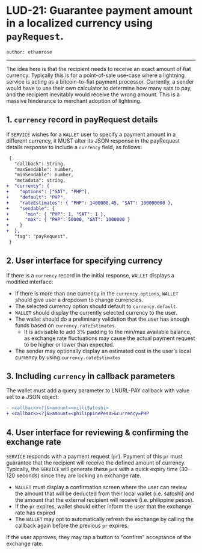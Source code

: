 LUD-21: Guarantee payment amount in a localized currency using `payRequest`.
================================================

`author: ethanrose`

---

The idea here is that the recipient needs to receive an exact amount of fiat currency. Typically this is for a point-of-sale use-case where a lightning service is acting as a bitcoin-to-fiat payment processor. Currently, a sender would have to use their own calculator to determine how many sats to pay, and the recipient inevitably would receive the wrong amount. This is a massive hinderance to merchant adoption of lightning.

## 1. `currency` record in payRequest details

If `SERVICE` wishes for a `WALLET` user to specify a payment amount in a different currency, it MUST alter its JSON response in the payRequest details response to include a `currency` field, as follows:

```diff
 {
   "callback": String,
   "maxSendable": number,
   "minSendable": number,
   "metadata": string,
+  "currency": {
+    "options": ["SAT", "PHP"],
+    "default": "PHP",
+    "rateEstimates": { "PHP": 1400000.45, "SAT": 100000000 },
+    "sendable": {
+      "min": { "PHP": 1, "SAT": 1 },
+      "max": { "PHP": 50000, "SAT": 1000000 }
+    }
+  },
   "tag": "payRequest",
 }
```

## 2. User interface for specifying currency

If there is a `currency` record in the initial response, `WALLET` displays a modified interface:

- If there is more than one currency in the `currency.options`, `WALLET` should give user a dropdown to change currencies.
- The selected currency option should default to `currency.default`.
- `WALLET` should display the currently selected currency to the user.
- The wallet should do a preliminary validation that the user has enough funds based on `currency.rateEstimates`.
  - It is advisable to add 3% padding to the min/max available balance, as exchange rate fluctuations may cause the actual payment request to be higher or lower than expected.
- The sender may optionally display an estimated cost in the user's local currency by using `currency.rateEstimates`

## 3. Including `currency` in callback parameters

The wallet must add a query parameter to LNURL-PAY callback with value set to a JSON object:

```diff
- <callback><?|&>amount=<milliSatoshi>
+ <callback><?|&>amount=<philippinePeso>&currency=PHP
```

## 4. User interface for reviewing & confirming the exchange rate

`SERVICE` responds with a payment request (`pr`). Payment of this `pr` must guarantee that the recipient will receive the defined amount of currency. Typically, the `SERVICE` will generate these `pr`s with a quick expiry time (30-120 seconds) since they are locking an exchange rate.
- `WALLET` must display a confirmation screen where the user can review the amount that will be deducted from their local wallet (i.e. satoshi) and the amount that the external recipient will receive (i.e. philippine pesos).
- If the `pr` expires, wallet should either inform the user that the exchange rate has expired 
- The `WALLET` may opt to automatically refresh the exchange by calling the callback again before the previous `pr` expires.

If the user approves, they may tap a button to "confirm" acceptance of the exchange rate.
